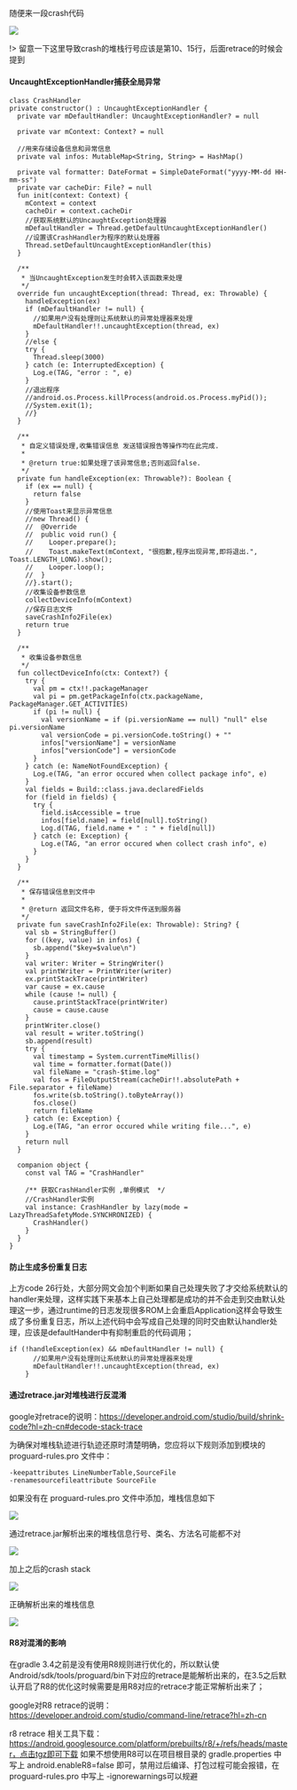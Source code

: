 随便来一段crash代码

![](0.png)

!>  留意一下这里导致crash的堆栈行号应该是第10、15行，后面retrace的时候会提到

####    UncaughtExceptionHandler捕获全局异常

```
class CrashHandler
private constructor() : UncaughtExceptionHandler {
  private var mDefaultHandler: UncaughtExceptionHandler? = null

  private var mContext: Context? = null

  //用来存储设备信息和异常信息
  private val infos: MutableMap<String, String> = HashMap()

  private val formatter: DateFormat = SimpleDateFormat("yyyy-MM-dd HH-mm-ss")
  private var cacheDir: File? = null
  fun init(context: Context) {
    mContext = context
    cacheDir = context.cacheDir
    //获取系统默认的UncaughtException处理器
    mDefaultHandler = Thread.getDefaultUncaughtExceptionHandler()
    //设置该CrashHandler为程序的默认处理器
    Thread.setDefaultUncaughtExceptionHandler(this)
  }

  /**
   * 当UncaughtException发生时会转入该函数来处理
   */
  override fun uncaughtException(thread: Thread, ex: Throwable) {
    handleException(ex)
    if (mDefaultHandler != null) {
      //如果用户没有处理则让系统默认的异常处理器来处理
      mDefaultHandler!!.uncaughtException(thread, ex)
    }
    //else {
    try {
      Thread.sleep(3000)
    } catch (e: InterruptedException) {
      Log.e(TAG, "error : ", e)
    }
    //退出程序
    //android.os.Process.killProcess(android.os.Process.myPid());
    //System.exit(1);
    //}
  }

  /**
   * 自定义错误处理,收集错误信息 发送错误报告等操作均在此完成.
   *
   * @return true:如果处理了该异常信息;否则返回false.
   */
  private fun handleException(ex: Throwable?): Boolean {
    if (ex == null) {
      return false
    }
    //使用Toast来显示异常信息
    //new Thread() {
    //  @Override
    //  public void run() {
    //    Looper.prepare();
    //    Toast.makeText(mContext, "很抱歉,程序出现异常,即将退出.", Toast.LENGTH_LONG).show();
    //    Looper.loop();
    //  }
    //}.start();
    //收集设备参数信息
    collectDeviceInfo(mContext)
    //保存日志文件
    saveCrashInfo2File(ex)
    return true
  }

  /**
   * 收集设备参数信息
   */
  fun collectDeviceInfo(ctx: Context?) {
    try {
      val pm = ctx!!.packageManager
      val pi = pm.getPackageInfo(ctx.packageName, PackageManager.GET_ACTIVITIES)
      if (pi != null) {
        val versionName = if (pi.versionName == null) "null" else pi.versionName
        val versionCode = pi.versionCode.toString() + ""
        infos["versionName"] = versionName
        infos["versionCode"] = versionCode
      }
    } catch (e: NameNotFoundException) {
      Log.e(TAG, "an error occured when collect package info", e)
    }
    val fields = Build::class.java.declaredFields
    for (field in fields) {
      try {
        field.isAccessible = true
        infos[field.name] = field[null].toString()
        Log.d(TAG, field.name + " : " + field[null])
      } catch (e: Exception) {
        Log.e(TAG, "an error occured when collect crash info", e)
      }
    }
  }

  /**
   * 保存错误信息到文件中
   *
   * @return 返回文件名称, 便于将文件传送到服务器
   */
  private fun saveCrashInfo2File(ex: Throwable): String? {
    val sb = StringBuffer()
    for ((key, value) in infos) {
      sb.append("$key=$value\n")
    }
    val writer: Writer = StringWriter()
    val printWriter = PrintWriter(writer)
    ex.printStackTrace(printWriter)
    var cause = ex.cause
    while (cause != null) {
      cause.printStackTrace(printWriter)
      cause = cause.cause
    }
    printWriter.close()
    val result = writer.toString()
    sb.append(result)
    try {
      val timestamp = System.currentTimeMillis()
      val time = formatter.format(Date())
      val fileName = "crash-$time.log"
      val fos = FileOutputStream(cacheDir!!.absolutePath + File.separator + fileName)
      fos.write(sb.toString().toByteArray())
      fos.close()
      return fileName
    } catch (e: Exception) {
      Log.e(TAG, "an error occured while writing file...", e)
    }
    return null
  }

  companion object {
    const val TAG = "CrashHandler"

    /** 获取CrashHandler实例 ,单例模式  */
    //CrashHandler实例
    val instance: CrashHandler by lazy(mode = LazyThreadSafetyMode.SYNCHRONIZED) {
      CrashHandler()
    }
  }
}
```
####    防止生成多份重复日志

上方code 26行处，大部分网文会加个判断如果自己处理失败了才交给系统默认的handler来处理，这样实践下来基本上自己处理都是成功的并不会走到交由默认处理这一步，通过runtime的日志发现很多ROM上会重启Application这样会导致生成了多份重复日志，所以上述代码中会写成自己处理的同时交由默认handler处理，应该是defaultHander中有抑制重启的代码调用；

```
if (!handleException(ex) && mDefaultHandler != null) {
      //如果用户没有处理则让系统默认的异常处理器来处理
      mDefaultHandler!!.uncaughtException(thread, ex)
    }
```
####    通过retrace.jar对堆栈进行反混淆

google对retrace的说明：https://developer.android.com/studio/build/shrink-code?hl=zh-cn#decode-stack-trace

为确保对堆栈轨迹进行轨迹还原时清楚明确，您应将以下规则添加到模块的 proguard-rules.pro 文件中：

```
-keepattributes LineNumberTable,SourceFile
-renamesourcefileattribute SourceFile
```

如果没有在 proguard-rules.pro 文件中添加，堆栈信息如下

![](1.png)

通过retrace.jar解析出来的堆栈信息行号、类名、方法名可能都不对

![](2.png)

加上之后的crash stack

![](3.png)

正确解析出来的堆栈信息

![](4.png)

####    R8对混淆的影响

在gradle 3.4之前是没有使用R8规则进行优化的，所以默认使Android/sdk/tools/proguard/bin下对应的retrace是能解析出来的，在3.5之后默认开启了R8的优化这时候需要是用R8对应的retrace才能正常解析出来了；

google对R8 retrace的说明：https://developer.android.com/studio/command-line/retrace?hl=zh-cn

r8 retrace 相关工具下载：https://android.googlesource.com/platform/prebuilts/r8/+/refs/heads/master，点击tgz即可下载
如果不想使用R8可以在项目根目录的 gradle.properties 中写上 android.enableR8=false 即可，禁用过后编译、打包过程可能会报错，在 proguard-rules.pro 中写上 -ignorewarnings可以规避